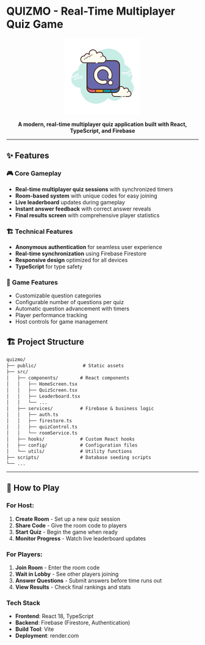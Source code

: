 # QUIZMO - Real-Time Multiplayer Quiz Game

<div align="center">

![QUIZMO Logo](public/icons8-quizizz.svg)

**A modern, real-time multiplayer quiz application built with React, TypeScript, and Firebase**


</div>

---

## ✨ Features

### 🎮 **Core Gameplay**
- **Real-time multiplayer quiz sessions** with synchronized timers
- **Room-based system** with unique codes for easy joining
- **Live leaderboard** updates during gameplay
- **Instant answer feedback** with correct answer reveals
- **Final results screen** with comprehensive player statistics

### 🏗️ **Technical Features**
- **Anonymous authentication** for seamless user experience
- **Real-time synchronization** using Firebase Firestore
- **Responsive design** optimized for all devices
- **TypeScript** for type safety

### 🎯 **Game Features**
- Customizable question categories
- Configurable number of questions per quiz
- Automatic question advancement with timers
- Player performance tracking
- Host controls for game management



## 🏗️ Project Structure

```
quizmo/
├── public/                 # Static assets
├── src/
│   ├── components/        # React components
│   │   ├── HomeScreen.tsx
│   │   ├── QuizScreen.tsx
│   │   ├── Leaderboard.tsx
│   │   └── ...
│   ├── services/          # Firebase & business logic
│   │   ├── auth.ts
│   │   ├── firestore.ts
│   │   ├── quizControl.ts
│   │   └── roomService.ts
│   ├── hooks/             # Custom React hooks
│   ├── config/            # Configuration files
│   └── utils/             # Utility functions
├── scripts/               # Database seeding scripts
└── ...
```

---

## 🎯 How to Play

### For Host:
1. **Create Room** - Set up a new quiz session
2. **Share Code** - Give the room code to players
3. **Start Quiz** - Begin the game when ready
4. **Monitor Progress** - Watch live leaderboard updates

### For Players:
1. **Join Room** - Enter the room code
2. **Wait in Lobby** - See other players joining
3. **Answer Questions** - Submit answers before time runs out
4. **View Results** - Check final rankings and stats



### Tech Stack

- **Frontend**: React 18, TypeScript
- **Backend**: Firebase (Firestore, Authentication)
- **Build Tool**: Vite
- **Deployment**: render.com
